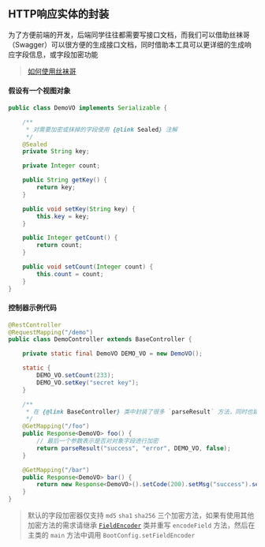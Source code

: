 ## HTTP响应实体的封装

为了方便前端的开发，后端同学往往都需要写接口文档，而我们可以借助丝袜哥（Swagger）可以很方便的生成接口文档，同时借助本工具可以更详细的生成响应字段信息，或字段加密功能

> [如何使用丝袜哥](https://blog.csdn.net/qq_26954773/article/details/81364352)

#### 假设有一个视图对象

``` java
public class DemoVO implements Serializable {

    /**
     * 对需要加密或抹掉的字段使用 {@link Sealed} 注解
     */
    @Sealed
    private String key;

    private Integer count;

    public String getKey() {
        return key;
    }

    public void setKey(String key) {
        this.key = key;
    }

    public Integer getCount() {
        return count;
    }

    public void setCount(Integer count) {
        this.count = count;
    }
}
```

#### 控制器示例代码

``` java
@RestController
@RequestMapping("/demo")
public class DemoController extends BaseController {

    private static final DemoVO DEMO_VO = new DemoVO();

    static {
        DEMO_VO.setCount(233);
        DEMO_VO.setKey("secret key");
    }

    /**
     * 在 {@link BaseController} 类中封装了很多 `parseResult` 方法，同时也建议使用 parseResult 方法
     */
    @GetMapping("/foo")
    public Response<DemoVO> foo() {
        // 最后一个参数表示是否对对象字段进行加密
        return parseResult("success", "error", DEMO_VO, false);
    }

    @GetMapping("/bar")
    public Response<DemoVO> bar() {
        return new Response<DemoVO>().setCode(200).setMsg("success").setData(DEMO_VO).encode();
    }
}
```

> 默认的字段加密器仅支持 `md5` `sha1` `sha256` 三个加密方法，如果有使用其他加密方法的需求请继承 [`FieldEncoder`](../src/main/java/org/code4everything/boot/encoder/FieldEncoder.java) 类并重写
`encodeField` 方法，然后在主类的 `main` 方法中调用 `BootConfig.setFieldEncoder`
